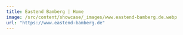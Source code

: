 ```yaml
---
title: Eastend Bamberg | Home
image: /src/content/showcase/_images/www.eastend-bamberg.de.webp
url: "https://www.eastend-bamberg.de"
---
```


